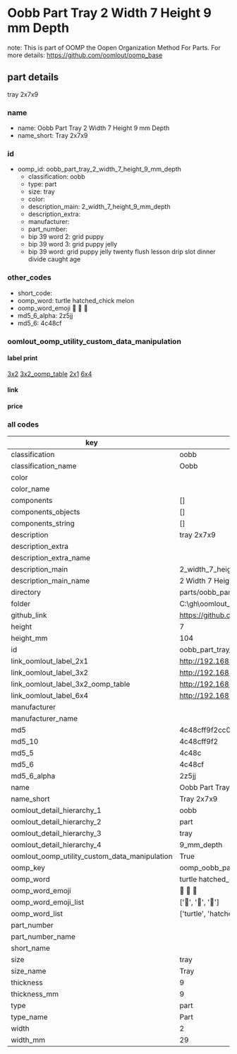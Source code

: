 # Oobb Part Tray 2 Width 7 Height 9 mm Depth  

note: This is part of OOMP the Oopen Organization Method For Parts. For more details: https://github.com/oomlout/oomp_base

##  part details
  



tray 2x7x9



### name
* name: Oobb Part Tray 2 Width 7 Height 9 mm Depth
* name_short: Tray 2x7x9 
### id
* oomp_id: oobb_part_tray_2_width_7_height_9_mm_depth
  * classification: oobb
  * type: part
  * size: tray
  * color: 
  * description_main: 2_width_7_height_9_mm_depth
  * description_extra: 
  * manufacturer: 
  * part_number: 
  * bip 39 word 2: grid puppy
  * bip 39 word 3: grid puppy jelly
  * bip 39 word: grid puppy jelly twenty flush lesson drip slot dinner divide caught age

### other_codes
* short_code: 
* oomp_word: turtle hatched_chick melon
* oomp_word_emoji :turtle: :hatched_chick: :melon:
* md5_6_alpha: 2z5jj
* md5_6: 4c48cf






### oomlout_oomp_utility_custom_data_manipulation
#### label print
[3x2](http://192.168.1.245:1112/?label=oomp%202z5jj)
[3x2_oomp_table](http://192.168.1.108:1112/?label=oomp%202z5jj)
[2x1](http://192.168.1.242:1112/?label=oomp%202z5jj)
[6x4](http://192.168.1.55:1112/?label=oomp%202z5jj)    

#### link

                              

#### price







### all codes 
| key | value |  
| --- | --- |  
| classification | oobb |  
| classification_name | Oobb |  
| color |  |  
| color_name |  |  
| components | [] |  
| components_objects | [] |  
| components_string | [] |  
| description | tray 2x7x9 |  
| description_extra |  |  
| description_extra_name |  |  
| description_main | 2_width_7_height_9_mm_depth |  
| description_main_name | 2 Width 7 Height 9 mm Depth |  
| directory | parts/oobb_part_tray_2_width_7_height_9_mm_depth |  
| folder | C:\gh\oomlout_oobb_version_4_generated_parts\things\oobb_part_tray_2_width_7_height_9_mm_depth |  
| github_link | https://github.com/oomlout/oomlout_oomp_part_src/tree/main/parts/oobb_part_tray_2_width_7_height_9_mm_depth |  
| height | 7 |  
| height_mm | 104 |  
| id | oobb_part_tray_2_width_7_height_9_mm_depth |  
| link_oomlout_label_2x1 | http://192.168.1.242:1112/?label=oomp%202z5jj |  
| link_oomlout_label_3x2 | http://192.168.1.245:1112/?label=oomp%202z5jj |  
| link_oomlout_label_3x2_oomp_table | http://192.168.1.108:1112/?label=oomp%202z5jj |  
| link_oomlout_label_6x4 | http://192.168.1.55:1112/?label=oomp%202z5jj |  
| manufacturer |  |  
| manufacturer_name |  |  
| md5 | 4c48cff9f2cc086601aceeb2efab8333 |  
| md5_10 | 4c48cff9f2 |  
| md5_5 | 4c48c |  
| md5_6 | 4c48cf |  
| md5_6_alpha | 2z5jj |  
| name | Oobb Part Tray 2 Width 7 Height 9 mm Depth |  
| name_short | Tray 2x7x9  |  
| oomlout_detail_hierarchy_1 | oobb |  
| oomlout_detail_hierarchy_2 | part |  
| oomlout_detail_hierarchy_3 | tray |  
| oomlout_detail_hierarchy_4 | 9_mm_depth |  
| oomlout_oomp_utility_custom_data_manipulation | True |  
| oomp_key | oomp_oobb_part_tray_2_width_7_height_9_mm_depth |  
| oomp_word | turtle hatched_chick melon |  
| oomp_word_emoji | :turtle: :hatched_chick: :melon: |  
| oomp_word_emoji_list | [':turtle:', ':hatched_chick:', ':melon:'] |  
| oomp_word_list | ['turtle', 'hatched_chick', 'melon'] |  
| part_number |  |  
| part_number_name |  |  
| short_name |  |  
| size | tray |  
| size_name | Tray |  
| thickness | 9 |  
| thickness_mm | 9 |  
| type | part |  
| type_name | Part |  
| width | 2 |  
| width_mm | 29 |  
